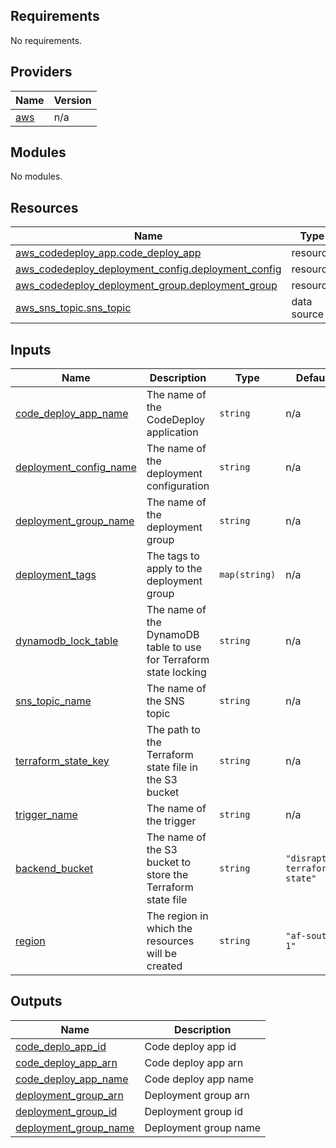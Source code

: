 ## Requirements

No requirements.

## Providers

| Name | Version |
|------|---------|
| <a name="provider_aws"></a> [aws](#provider\_aws) | n/a |

## Modules

No modules.

## Resources

| Name | Type |
|------|------|
| [aws_codedeploy_app.code_deploy_app](https://registry.terraform.io/providers/hashicorp/aws/latest/docs/resources/codedeploy_app) | resource |
| [aws_codedeploy_deployment_config.deployment_config](https://registry.terraform.io/providers/hashicorp/aws/latest/docs/resources/codedeploy_deployment_config) | resource |
| [aws_codedeploy_deployment_group.deployment_group](https://registry.terraform.io/providers/hashicorp/aws/latest/docs/resources/codedeploy_deployment_group) | resource |
| [aws_sns_topic.sns_topic](https://registry.terraform.io/providers/hashicorp/aws/latest/docs/data-sources/sns_topic) | data source |

## Inputs

| Name | Description | Type | Default | Required |
|------|-------------|------|---------|:--------:|
| <a name="input_code_deploy_app_name"></a> [code\_deploy\_app\_name](#input\_code\_deploy\_app\_name) | The name of the CodeDeploy application | `string` | n/a | yes |
| <a name="input_deployment_config_name"></a> [deployment\_config\_name](#input\_deployment\_config\_name) | The name of the deployment configuration | `string` | n/a | yes |
| <a name="input_deployment_group_name"></a> [deployment\_group\_name](#input\_deployment\_group\_name) | The name of the deployment group | `string` | n/a | yes |
| <a name="input_deployment_tags"></a> [deployment\_tags](#input\_deployment\_tags) | The tags to apply to the deployment group | `map(string)` | n/a | yes |
| <a name="input_dynamodb_lock_table"></a> [dynamodb\_lock\_table](#input\_dynamodb\_lock\_table) | The name of the DynamoDB table to use for Terraform state locking | `string` | n/a | yes |
| <a name="input_sns_topic_name"></a> [sns\_topic\_name](#input\_sns\_topic\_name) | The name of the SNS topic | `string` | n/a | yes |
| <a name="input_terraform_state_key"></a> [terraform\_state\_key](#input\_terraform\_state\_key) | The path to the Terraform state file in the S3 bucket | `string` | n/a | yes |
| <a name="input_trigger_name"></a> [trigger\_name](#input\_trigger\_name) | The name of the trigger | `string` | n/a | yes |
| <a name="input_backend_bucket"></a> [backend\_bucket](#input\_backend\_bucket) | The name of the S3 bucket to store the Terraform state file | `string` | `"disraptor-terraform-state"` | no |
| <a name="input_region"></a> [region](#input\_region) | The region in which the resources will be created | `string` | `"af-south-1"` | no |

## Outputs

| Name | Description |
|------|-------------|
| <a name="output_code_deplo_app_id"></a> [code\_deplo\_app\_id](#output\_code\_deplo\_app\_id) | Code deploy app id |
| <a name="output_code_deploy_app_arn"></a> [code\_deploy\_app\_arn](#output\_code\_deploy\_app\_arn) | Code deploy app arn |
| <a name="output_code_deploy_app_name"></a> [code\_deploy\_app\_name](#output\_code\_deploy\_app\_name) | Code deploy app name |
| <a name="output_deployment_group_arn"></a> [deployment\_group\_arn](#output\_deployment\_group\_arn) | Deployment group arn |
| <a name="output_deployment_group_id"></a> [deployment\_group\_id](#output\_deployment\_group\_id) | Deployment group id |
| <a name="output_deployment_group_name"></a> [deployment\_group\_name](#output\_deployment\_group\_name) | Deployment group name |

